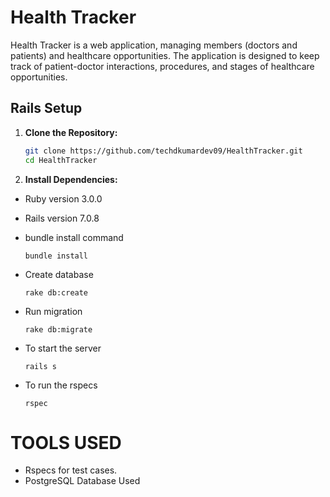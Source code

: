 # Health Tracker

Health Tracker is a web application, managing members (doctors and patients) and healthcare opportunities. The application is designed to keep track of patient-doctor interactions, procedures, and stages of healthcare opportunities.

## Rails Setup

1. **Clone the Repository:**
   ```bash
   git clone https://github.com/techdkumardev09/HealthTracker.git
   cd HealthTracker
   ```
2. **Install Dependencies:**
* Ruby version
  3.0.0

* Rails version
  7.0.8

* bundle install command
  ```
  bundle install
  ```
* Create database
  ```
  rake db:create
  ```
  
* Run migration
  ```
  rake db:migrate
  ```

* To start the server
  ```
  rails s
  ```

* To run the rspecs
  ```
  rspec
  ```

# TOOLS USED

* Rspecs for test cases.
* PostgreSQL Database Used
